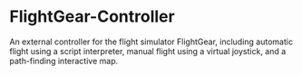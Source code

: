 # FlightGear-Controller
An external controller for the flight simulator FlightGear, including automatic flight using a script interpreter, manual flight using a virtual joystick, and a path-finding interactive map.
